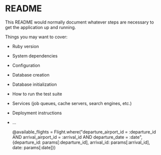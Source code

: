 # README

This README would normally document whatever steps are necessary to get the
application up and running.

Things you may want to cover:

* Ruby version

* System dependencies

* Configuration

* Database creation

* Database initialization

* How to run the test suite

* Services (job queues, cache servers, search engines, etc.)

* Deployment instructions

* ...

    @available_flights = Flight.where("departure_airport_id = :departure_id AND arrival_airport_id = :arrival_id AND departure_date = :date",
                                      {departure_id: params[:departure_id], arrival_id: params[:arrival_id], date: params[:date]})